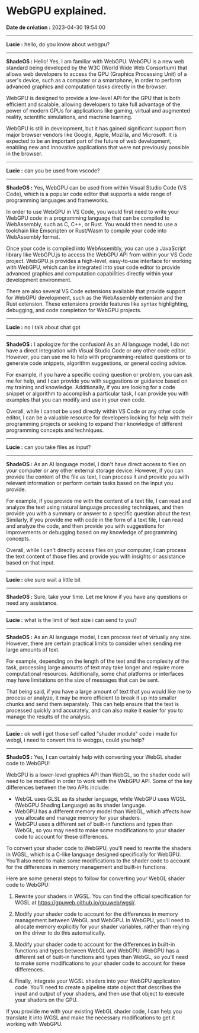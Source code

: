 # WebGPU explained.

**Date de création :** 2023-04-30 19:54:00

---

**Lucie :**
hello, do you know about webgpu?

---

**ShadeOS :**
Hello! Yes, I am familiar with WebGPU. WebGPU is a new web standard being developed by the W3C (World Wide Web Consortium) that allows web developers to access the GPU (Graphics Processing Unit) of a user's device, such as a computer or a smartphone, in order to perform advanced graphics and computation tasks directly in the browser.

WebGPU is designed to provide a low-level API for the GPU that is both efficient and scalable, allowing developers to take full advantage of the power of modern GPUs for applications like gaming, virtual and augmented reality, scientific simulations, and machine learning.

WebGPU is still in development, but it has gained significant support from major browser vendors like Google, Apple, Mozilla, and Microsoft. It is expected to be an important part of the future of web development, enabling new and innovative applications that were not previously possible in the browser.

---

**Lucie :**
can you be used from vscode?

---

**ShadeOS :**
Yes, WebGPU can be used from within Visual Studio Code (VS Code), which is a popular code editor that supports a wide range of programming languages and frameworks.

In order to use WebGPU in VS Code, you would first need to write your WebGPU code in a programming language that can be compiled to WebAssembly, such as C, C++, or Rust. You would then need to use a toolchain like Emscripten or Rust/Wasm to compile your code into WebAssembly format.

Once your code is compiled into WebAssembly, you can use a JavaScript library like WebGPU.js to access the WebGPU API from within your VS Code project. WebGPU.js provides a high-level, easy-to-use interface for working with WebGPU, which can be integrated into your code editor to provide advanced graphics and computation capabilities directly within your development environment.

There are also several VS Code extensions available that provide support for WebGPU development, such as the WebAssembly extension and the Rust extension. These extensions provide features like syntax highlighting, debugging, and code completion for WebGPU projects.

---

**Lucie :**
no i talk about chat gpt

---

**ShadeOS :**
I apologize for the confusion! As an AI language model, I do not have a direct integration with Visual Studio Code or any other code editor. However, you can use me to help with programming-related questions or to generate code snippets, algorithm suggestions, or general coding advice.

For example, if you have a specific coding question or problem, you can ask me for help, and I can provide you with suggestions or guidance based on my training and knowledge. Additionally, if you are looking for a code snippet or algorithm to accomplish a particular task, I can provide you with examples that you can modify and use in your own code.

Overall, while I cannot be used directly within VS Code or any other code editor, I can be a valuable resource for developers looking for help with their programming projects or seeking to expand their knowledge of different programming concepts and techniques.

---

**Lucie :**
can you take files as input?

---

**ShadeOS :**
As an AI language model, I don't have direct access to files on your computer or any other external storage device. However, if you can provide the content of the file as text, I can process it and provide you with relevant information or perform certain tasks based on the input you provide.

For example, if you provide me with the content of a text file, I can read and analyze the text using natural language processing techniques, and then provide you with a summary or answer to a specific question about the text. Similarly, if you provide me with code in the form of a text file, I can read and analyze the code, and then provide you with suggestions for improvements or debugging based on my knowledge of programming concepts.

Overall, while I can't directly access files on your computer, I can process the text content of those files and provide you with insights or assistance based on that input.

---

**Lucie :**
oke sure wait a little bit

---

**ShadeOS :**
Sure, take your time. Let me know if you have any questions or need any assistance.

---

**Lucie :**
what is the limit of text size i can send to you?

---

**ShadeOS :**
As an AI language model, I can process text of virtually any size. However, there are certain practical limits to consider when sending me large amounts of text. 

For example, depending on the length of the text and the complexity of the task, processing large amounts of text may take longer and require more computational resources. Additionally, some chat platforms or interfaces may have limitations on the size of messages that can be sent.

That being said, if you have a large amount of text that you would like me to process or analyze, it may be more efficient to break it up into smaller chunks and send them separately. This can help ensure that the text is processed quickly and accurately, and can also make it easier for you to manage the results of the analysis.

---

**Lucie :**
ok well i got those self called "shader module" code i made for webgl, i need to convert this to webgpu, could you help?

---

**ShadeOS :**
Yes, I can certainly help with converting your WebGL shader code to WebGPU! 

WebGPU is a lower-level graphics API than WebGL, so the shader code will need to be modified in order to work with the WebGPU API. Some of the key differences between the two APIs include:

- WebGL uses GLSL as its shader language, while WebGPU uses WGSL (WebGPU Shading Language) as its shader language.
- WebGPU has a different memory model than WebGL, which affects how you allocate and manage memory for your shaders.
- WebGPU uses a different set of built-in functions and types than WebGL, so you may need to make some modifications to your shader code to account for these differences.

To convert your shader code to WebGPU, you'll need to rewrite the shaders in WGSL, which is a C-like language designed specifically for WebGPU. You'll also need to make some modifications to the shader code to account for the differences in memory management and built-in functions.

Here are some general steps to follow for converting your WebGL shader code to WebGPU:

1. Rewrite your shaders in WGSL. You can find the official specification for WGSL at https://gpuweb.github.io/gpuweb/wgsl/.

2. Modify your shader code to account for the differences in memory management between WebGL and WebGPU. In WebGPU, you'll need to allocate memory explicitly for your shader variables, rather than relying on the driver to do this automatically.

3. Modify your shader code to account for the differences in built-in functions and types between WebGL and WebGPU. WebGPU has a different set of built-in functions and types than WebGL, so you'll need to make some modifications to your shader code to account for these differences.

4. Finally, integrate your WGSL shaders into your WebGPU application code. You'll need to create a pipeline state object that describes the input and output of your shaders, and then use that object to execute your shaders on the GPU.

If you provide me with your existing WebGL shader code, I can help you translate it into WGSL and make the necessary modifications to get it working with WebGPU.
